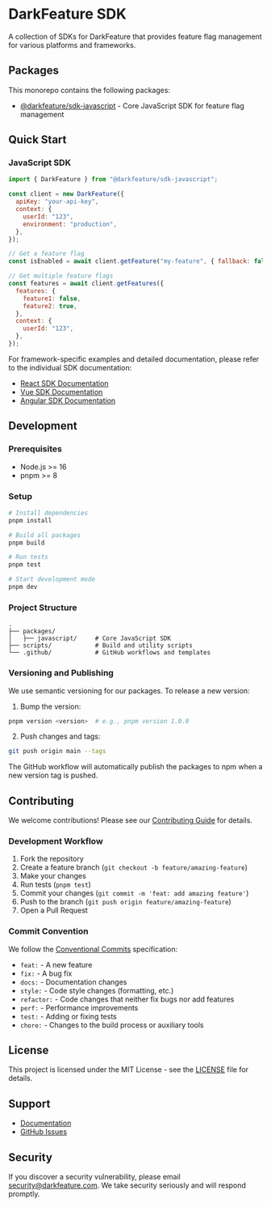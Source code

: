 # DarkFeature SDK

A collection of SDKs for DarkFeature that provides feature flag management for various platforms and frameworks.

## Packages

This monorepo contains the following packages:

- [@darkfeature/sdk-javascript](./packages/javascript/README.md) - Core JavaScript SDK for feature flag management

## Quick Start

### JavaScript SDK

```javascript
import { DarkFeature } from "@darkfeature/sdk-javascript";

const client = new DarkFeature({
  apiKey: "your-api-key",
  context: {
    userId: "123",
    environment: "production",
  },
});

// Get a feature flag
const isEnabled = await client.getFeature("my-feature", { fallback: false });

// Get multiple feature flags
const features = await client.getFeatures({
  features: {
    feature1: false,
    feature2: true,
  },
  context: {
    userId: "123",
  },
});
```

For framework-specific examples and detailed documentation, please refer to the individual SDK documentation:

- [React SDK Documentation](./packages/react/README.md)
- [Vue SDK Documentation](./packages/vue/README.md)
- [Angular SDK Documentation](./packages/angular/README.md)

## Development

### Prerequisites

- Node.js >= 16
- pnpm >= 8

### Setup

```bash
# Install dependencies
pnpm install

# Build all packages
pnpm build

# Run tests
pnpm test

# Start development mode
pnpm dev
```

### Project Structure

```
.
├── packages/
│   ├── javascript/     # Core JavaScript SDK
├── scripts/            # Build and utility scripts
└── .github/            # GitHub workflows and templates
```

### Versioning and Publishing

We use semantic versioning for our packages. To release a new version:

1. Bump the version:

```bash
pnpm version <version>  # e.g., pnpm version 1.0.0
```

2. Push changes and tags:

```bash
git push origin main --tags
```

The GitHub workflow will automatically publish the packages to npm when a new version tag is pushed.

## Contributing

We welcome contributions! Please see our [Contributing Guide](./CONTRIBUTING.md) for details.

### Development Workflow

1. Fork the repository
2. Create a feature branch (`git checkout -b feature/amazing-feature`)
3. Make your changes
4. Run tests (`pnpm test`)
5. Commit your changes (`git commit -m 'feat: add amazing feature'`)
6. Push to the branch (`git push origin feature/amazing-feature`)
7. Open a Pull Request

### Commit Convention

We follow the [Conventional Commits](https://www.conventionalcommits.org/) specification:

- `feat:` - A new feature
- `fix:` - A bug fix
- `docs:` - Documentation changes
- `style:` - Code style changes (formatting, etc.)
- `refactor:` - Code changes that neither fix bugs nor add features
- `perf:` - Performance improvements
- `test:` - Adding or fixing tests
- `chore:` - Changes to the build process or auxiliary tools

## License

This project is licensed under the MIT License - see the [LICENSE](./LICENSE) file for details.

## Support

- [Documentation](https://darkfeature.com/docs)
- [GitHub Issues](https://github.com/darkfeature/sdk/issues)

## Security

If you discover a security vulnerability, please email security@darkfeature.com. We take security seriously and will respond promptly.
